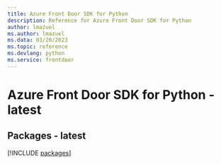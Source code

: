```yaml
---
title: Azure Front Door SDK for Python
description: Reference for Azure Front Door SDK for Python
author: lmazuel
ms.author: lmazuel
ms.data: 03/20/2023
ms.topic: reference
ms.devlang: python
ms.service: frontdoor
---
```

# Azure Front Door SDK for Python - latest
## Packages - latest
[!INCLUDE [packages](front-door-index.md)]